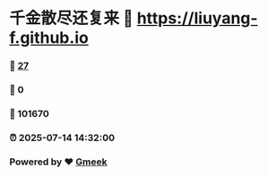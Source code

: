 # 千金散尽还复来 :link: https://liuyang-f.github.io 
### :page_facing_up: [27](https://liuyang-f.github.io/tag.html) 
### :speech_balloon: 0 
### :hibiscus: 101670 
### :alarm_clock: 2025-07-14 14:32:00 
### Powered by :heart: [Gmeek](https://github.com/Meekdai/Gmeek)
